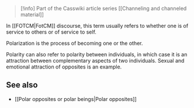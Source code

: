 
> [!info] Part of the Casswiki article series [[Channeling and channeled material]]

In [[FOTCM|FotCM]] discourse, this term usually refers to whether one is of service to others or of service to self.

Polarization is the process of becoming one or the other.

Polarity can also refer to polarity between individuals, in which case it is an attraction between complementary aspects of two individuals. Sexual and emotional attraction of opposites is an example.

See also
--------

*   [[Polar opposites or polar beings|Polar opposites]]